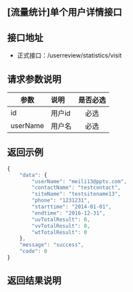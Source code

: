 [流量统计]单个用户详情接口
----------

接口地址
----------
  * 正式接口：/userreview/statistics/visit

请求参数说明
----------
|  参数         |说明          |是否必选|
| ------------- |:-------------|:-----:|
| id     | 用户id |必选    |
| userName     |用户名|必选    |

返回示例
----------
```javascript
{
    "data": {
        "userName": "meili13@pptv.com",
        "contactName": "testcontact",
        "siteName": "testsitename13",
        "phone": "1231231",
        "starttime": "2014-01-01",
        "endtime": "2016-12-31",
        "uvTotalResult": 0,
        "vvTotalResult": 0,
        "wtTotalResult": 0
    },
    "message": "success",
    "code": 0
}
```

返回结果说明
----------
```javascript

```